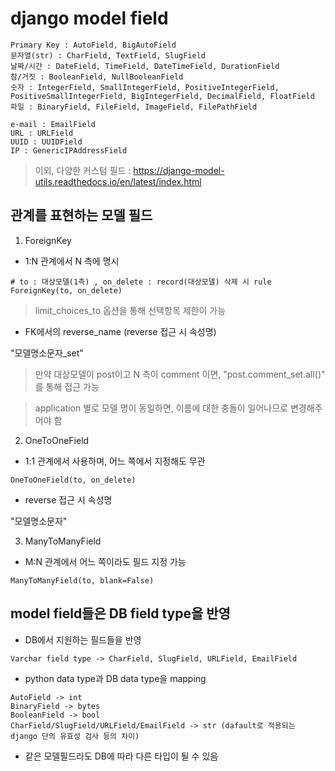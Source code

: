 # django model field

 ```
 Primary Key : AutoField, BigAutoField
 문자열(str) : CharField, TextField, SlugField
 날짜/시간 : DateField, TimeField, DateTimeField, DurationField
 참/거짓 : BooleanField, NullBooleanField
 숫자 : IntegerField, SmallIntegerField, PositiveIntegerField, PositiveSmallIntegerField, BigIntegerField, DecimalField, FloatField
 파일 : BinaryField, FileField, ImageField, FilePathField
 ```

```
e-mail : EmailField
URL : URLField
UUID : UUIDField
IP : GenericIPAddressField
```

> 이외, 다양한 커스텀 필드 : https://django-model-utils.readthedocs.io/en/latest/index.html

## 관계를 표현하는 모델 필드

1. ForeignKey

* 1:N 관계에서 N 측에 명시

```
# to : 대상모델(1측) , on_delete : record(대상모델) 삭제 시 rule 
ForeignKey(to, on_delete)
```

> limit_choices_to 옵션을 통해 선택항목 제한이 가능

* FK에서의 reverse_name (reverse 접근 시 속성명)

"모델명소문자_set"

> 만약 대상모델이 post이고 N 측이 comment 이면, "post.comment_set.all()" 를 통해 접근 가능

> application 별로 모델 명이 동일하면, 이름에 대한 충돌이 일어나므로 변경해주어야 함

2. OneToOneField

* 1:1 관계에서 사용하며, 어느 쪽에서 지정해도 무관

```
OneToOneField(to, on_delete)
```

* reverse 접근 시 속성명

"모델명소문자"

3. ManyToManyField

* M:N 관계에서 어느 쪽이라도 필드 지정 가능

```
ManyToManyField(to, blank=False)
```

## model field들은 DB field type을 반영

* DB에서 지원하는 필드들을 반영

```
Varchar field type -> CharField, SlugField, URLField, EmailField
```

* python data type과 DB data type을 mapping

```
AutoField -> int
BinaryField -> bytes
BooleanField -> bool
CharField/SlugField/URLField/EmailField -> str (dafault로 적용되는 django 단의 유효성 검사 등의 차이)
```

* 같은 모델필드라도 DB에 따라 다른 타입이 될 수 있음




